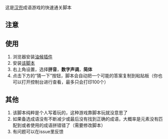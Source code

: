 这是[汉兜](https://handle.antfu.me/)成语游戏的快速通关脚本

## 注意

## 使用

1. 浏览器安装[油候插件](https://www.tampermonkey.net/)
2. 安装[该脚本](https://greasyfork.org/zh-CN/scripts/440953-%E6%B1%89%E5%85%9C)
3. 右上角设置，选择**拼音**，**数字声调**，**简体**
4. 点击下方的“猜一下”按钮，脚本会自动把一个可能的答案复制到粘贴板（你也可以打开控制台进行查看，最多只会打印100个）

## 其他

1. 该脚本纯粹是个人写着玩的，这种游戏靠脚本玩就没意思了
2. 如果备选成语没有不断减少或最后没有找到正确的成语，大概率是元素没有匹配到或者使用的成语拼错错了（需要修改脚本）
3. 有问题可以在issue里反馈
